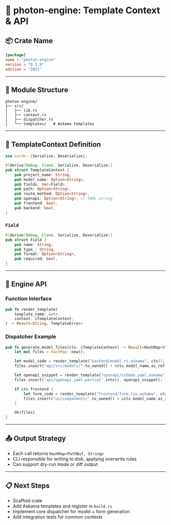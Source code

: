 # 🔧 photon-engine: Template Context & API

## 📦 Crate Name

```toml
[package]
name = "photon-engine"
version = "0.1.0"
edition = "2021"
```

---

## 📁 Module Structure

```plaintext
photon-engine/
├── src/
│   ├── lib.rs
│   ├── context.rs
│   ├── dispatcher.rs
│   └── templates/   # Askama templates
```

---

## 🧱 TemplateContext Definition

```rust
use serde::{Serialize, Deserialize};

#[derive(Debug, Clone, Serialize, Deserialize)]
pub struct TemplateContext {
    pub project_name: String,
    pub model_name: Option<String>,
    pub fields: Vec<Field>,
    pub path: Option<String>,
    pub route_method: Option<String>,
    pub openapi: Option<String>, // YAML string
    pub frontend: bool,
    pub backend: bool,
}
```

### `Field`

```rust
#[derive(Debug, Clone, Serialize, Deserialize)]
pub struct Field {
    pub name: String,
    pub type_: String,
    pub format: Option<String>,
    pub required: bool,
}
```

---

## 🔌 Engine API

### Function Interface

```rust
pub fn render_template(
    template_name: &str,
    context: &TemplateContext,
) -> Result<String, TemplateError>
```

### Dispatcher Example

```rust
pub fn generate_model_files(ctx: &TemplateContext) -> Result<HashMap<String, String>, TemplateError> {
    let mut files = HashMap::new();

    let model_code = render_template("backend/model.rs.askama", ctx)?;
    files.insert("api/src/models/".to_owned() + &ctx.model_name.as_ref().unwrap().to_lowercase() + ".rs", model_code);

    let openapi_snippet = render_template("openapi/schema.yaml.askama", ctx)?;
    files.insert("api/openapi.yaml.partial".into(), openapi_snippet);

    if ctx.frontend {
        let form_code = render_template("frontend/form.tsx.askama", ctx)?;
        files.insert("ui/components/".to_owned() + &ctx.model_name.as_ref().unwrap() + "Form.tsx", form_code);
    }

    Ok(files)
}
```

---

## 📤 Output Strategy

- Each call returns `HashMap<PathBuf, String>`
- CLI responsible for writing to disk, applying overwrite rules
- Can support dry-run mode or diff output

---

## 📋 Next Steps

- Scaffold crate
- Add Askama templates and register in `build.rs`
- Implement core dispatcher for model + form generation
- Add integration tests for common contexts
